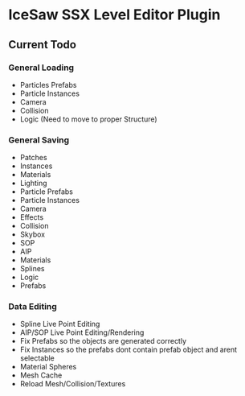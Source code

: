 # IceSaw SSX Level Editor Plugin
 
## Current Todo
### General Loading
 - Particles Prefabs
 - Particle Instances
 - Camera
 - Collision
 - Logic (Need to move to proper Structure)
### General Saving
 - Patches
 - Instances
 - Materials
 - Lighting
 - Particle Prefabs
 - Particle Instances
 - Camera
 - Effects
 - Collision
 - Skybox
 - SOP
 - AIP
 - Materials
 - Splines
 - Logic
 - Prefabs
 
 ### Data Editing
 - Spline Live Point Editing
 - AIP/SOP Live Point Editing/Rendering
 - Fix Prefabs so the objects are generated correctly
 - Fix Instances so the prefabs dont contain prefab object and arent selectable
 - Material Spheres
 - Mesh Cache
 - Reload Mesh/Collision/Textures
